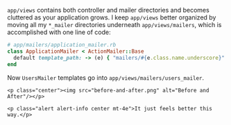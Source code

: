 `app/views` contains both controller and mailer directories and becomes cluttered as your application grows. I keep `app/views` better organized by moving all my `*_mailer` directories underneath `app/views/mailers`, which is accomplished with one line of code:

```ruby
# app/mailers/application_mailer.rb
class ApplicationMailer < ActionMailer::Base
  default template_path: -> (e) { "mailers/#{e.class.name.underscore}" }
end
```

Now `UsersMailer` templates go into `app/views/mailers/users_mailer`.

```raw
<p class="center"><img src="before-and-after.png" alt="Before and After"/></p>

<p class="alert alert-info center mt-4e">It just feels better this way.</p>
```
